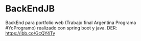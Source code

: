 # BackEndJB
BackEnd para portfolio web (Trabajo final Argentina Programa #YoProgramo) realizado con spring boot y java.
DER: https://ibb.co/GcQY4Ty
